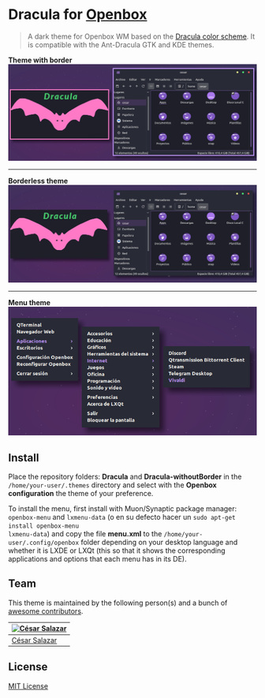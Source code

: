 # Dracula for [Openbox](http://openbox.org/wiki/Main_Page)

> A dark theme for Openbox WM based on the [Dracula color scheme](https://draculatheme.com). It is compatible with the Ant-Dracula GTK and KDE themes.

**Theme with border**
![Theme with border](dracula_withoutborder.png)

<hr>

**Borderless theme**
![Borderless theme](dracula_withborder.png)

<hr>

**Menu theme**<br>
![Menu](context-menu.png)


## Install
Place the repository folders: **Dracula** and **Dracula-withoutBorder** in the <code>/home/your-user/.themes</code> directory and select with the **Openbox configuration** the theme of your preference.

To install the menu, first install with Muon/Synaptic package manager: <code>openbox-menu</code> and <code>lxmenu-data</code> (o en su defecto hacer un <code>sudo apt-get install openbox-menu lxmenu-data</code>) and copy the file **menu.xml** to the <code>/home/your-user/.config/openbox</code> folder depending on your desktop language and whether it is LXDE or LXQt (this so that it shows the corresponding applications and options that each menu has in its DE). 

## Team

This theme is maintained by the following person(s) and a bunch of [awesome contributors](https://github.com/dracula/template/graphs/contributors).

| [![César Salazar](https://avatars0.githubusercontent.com/u/64677777?s=70)](https://github.com/the-zero885) |
|---|
| [César Salazar](https://github.com/the-zero885) |

## License

[MIT License](./LICENSE)
